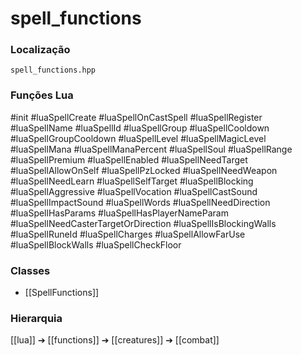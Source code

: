 # spell_functions

### Localização
`spell_functions.hpp`

### Funções Lua
#init
#luaSpellCreate
#luaSpellOnCastSpell
#luaSpellRegister
#luaSpellName
#luaSpellId
#luaSpellGroup
#luaSpellCooldown
#luaSpellGroupCooldown
#luaSpellLevel
#luaSpellMagicLevel
#luaSpellMana
#luaSpellManaPercent
#luaSpellSoul
#luaSpellRange
#luaSpellPremium
#luaSpellEnabled
#luaSpellNeedTarget
#luaSpellAllowOnSelf
#luaSpellPzLocked
#luaSpellNeedWeapon
#luaSpellNeedLearn
#luaSpellSelfTarget
#luaSpellBlocking
#luaSpellAggressive
#luaSpellVocation
#luaSpellCastSound
#luaSpellImpactSound
#luaSpellWords
#luaSpellNeedDirection
#luaSpellHasParams
#luaSpellHasPlayerNameParam
#luaSpellNeedCasterTargetOrDirection
#luaSpellIsBlockingWalls
#luaSpellRuneId
#luaSpellCharges
#luaSpellAllowFarUse
#luaSpellBlockWalls
#luaSpellCheckFloor

### Classes
- [[SpellFunctions]]

### Hierarquia
[[lua]] ➔ [[functions]] ➔ [[creatures]] ➔ [[combat]]

